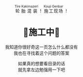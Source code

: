 <div style="margin: 100px 0">
  <p align="center">
    <ruby>
      轮胎混装 <rp>(</rp><rt style="font-size:0.75em">Tire Kakimazerl</rt><rp>)</rp>
    </ruby>！
    <ruby>
      <a herf="https://zh.moegirl.org.cn/%E5%81%87%E9%9D%A2%E9%AA%91%E5%A3%AB%E7%B3%BB%E5%88%97/%E6%A2%97#%E5%81%87%E9%9D%A2%E9%AA%91%E5%A3%ABDrive" target="_blank" rel="noreferrer">施工现场</a><rp>(</rp><rt style="font-size:0.75em">Kouji Genbar</rt><rp>)</rp>
    </ruby>！
  </p>
  <h1 align="center">🚧施工中🚧</h1>
  <p align="center">我知道你很好奇这一页怎么什么都没有<br/>我也在寻找着这个问题的答案</p>
  <p align="center">如果真的想要看目录的话<br/>就先拿左边勉强用一下吧</p>
</div>
